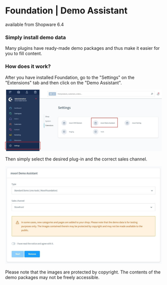 # Foundation | Demo Assistant

available from Shopware 6.4

### Simply install demo data

Many plugins have ready-made demo packages and thus make it easier for you to fill content.

### How does it work?

After you have installed Foundation, go to the "Settings" on the "Extensions" tab and then click on the "Demo Assistant".

![](images/demo-assistant-01.jpg)

Then simply select the desired plug-in and the correct sales channel.

![](images/demo-assistant-02.jpg)

Please note that the images are protected by copyright. The contents of the demo packages may not be freely accessible.
